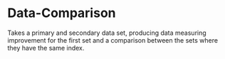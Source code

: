 # Data-Comparison
Takes a primary and secondary data set, producing data measuring improvement for the first set and a comparison between the sets where they have the same index.
